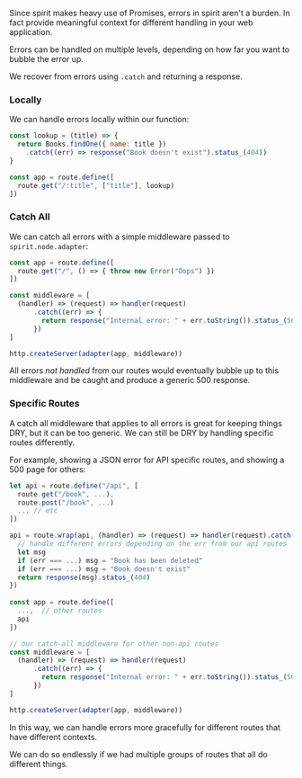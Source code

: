 Since spirit makes heavy use of Promises, errors in spirit aren't a burden. In fact provide meaningful context for different handling in your web application.

Errors can be handled on multiple levels, depending on how far you want to bubble the error up.

We recover from errors using `.catch` and returning a response.

### Locally
We can handle errors locally within our function:

```js
const lookup = (title) => {
  return Books.findOne({ name: title })
    .catch((err) => response("Book doesn't exist").status_(404))
}

const app = route.define([
  route.get("/:title", ["title"], lookup)
])
```

### Catch All
We can catch all errors with a simple middleware passed to `spirit.node.adapter`:

```js
const app = route.define([
  route.get("/", () => { throw new Error("Oops") })
])

const middleware = [
  (handler) => (request) => handler(request)
      .catch((err) => {
        return response("Internal error: " + err.toString()).status_(500)
      })
]

http.createServer(adapter(app, middleware))
```

All errors _not handled_ from our routes would eventually bubble up to this middleware and be caught and produce a generic 500 response.


### Specific Routes
A catch all middleware that applies to all errors is great for keeping things DRY, but it can be too generic. We can still be DRY by handling specific routes differently.

For example, showing a JSON error for API specific routes, and showing a 500 page for others:

```js
let api = route.define("/api", [
  route.get("/book", ...),
  route.post("/book", ...)
  ... // etc
])

api = route.wrap(api, (handler) => (request) => handler(request).catch((err) => {
  // handle different errors depending on the err from our api routes
  let msg
  if (err === ...) msg = "Book has been deleted"
  if (err === ...) msg = "Book doesn't exist"
  return response(msg).status_(404)
})
  
const app = route.define([
  ...,  // other routes
  api
])

// our catch-all middleware for other non-api routes
const middleware = [
  (handler) => (request) => handler(request)
      .catch((err) => {
        return response("Internal error: " + err.toString()).status_(500)
      })
]

http.createServer(adapter(app, middleware))
```

In this way, we can handle errors more gracefully for different routes that have different contexts.

We can do so endlessly if we had multiple groups of routes that all do different things.